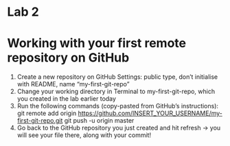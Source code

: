 # Lab 2
# Working with your first remote repository on GitHub

1. Create a new repository on GitHub
Settings: public type, don’t initialise with README, name “my-first-git-repo”
2. Change your working directory in Terminal to my-first-git-repo, which you created in the lab earlier today
3. Run the following commands (copy-pasted from GitHub’s instructions):
git remote add origin https://github.com/INSERT_YOUR_USERNAME/my-first-git-repo.git
git push -u origin master
4. Go back to the GitHub repository you just created and hit refresh → you will see your file there, along with your commit!

